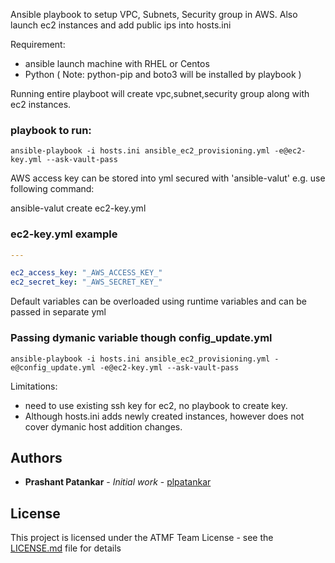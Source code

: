 Ansible playbook to setup VPC, Subnets, Security group in AWS. Also launch ec2 instances and add public ips into hosts.ini

Requirement:
- ansible launch machine with RHEL or Centos
- Python
( Note: python-pip and boto3 will be installed by playbook ) 

Running entire playboot will create vpc,subnet,security group along with ec2 instances. 
### playbook to run:
```shell
ansible-playbook -i hosts.ini ansible_ec2_provisioning.yml -e@ec2-key.yml --ask-vault-pass

```
AWS access key can be stored into yml secured with 'ansible-valut' e.g. use following command:

ansible-valut create ec2-key.yml

### ec2-key.yml example
```YAML
---

ec2_access_key: "_AWS_ACCESS_KEY_"
ec2_secret_key: "_AWS_SECRET_KEY_"

```

Default variables can be overloaded using runtime variables and can be passed in separate yml 
### Passing dymanic variable though config_update.yml
```
ansible-playbook -i hosts.ini ansible_ec2_provisioning.yml -e@config_update.yml -e@ec2-key.yml --ask-vault-pass
```

Limitations:
 - need to use existing ssh key for ec2, no playbook to create key.
 - Although hosts.ini adds newly created instances, however does not cover dymanic host addition changes.

## Authors

* **Prashant Patankar** - *Initial work* - [plpatankar](https://github.com/plpatankar)

## License

This project is licensed under the ATMF Team License - see the [LICENSE.md](LICENSE.md) file for details

